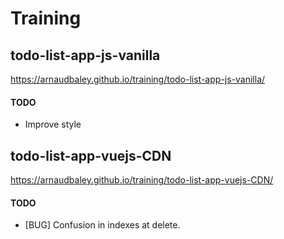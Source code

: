 # Training

## todo-list-app-js-vanilla

https://arnaudbaley.github.io/training/todo-list-app-js-vanilla/

#### TODO

- Improve style


## todo-list-app-vuejs-CDN

https://arnaudbaley.github.io/training/todo-list-app-vuejs-CDN/

#### TODO

- [BUG] Confusion in indexes at delete.

